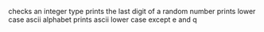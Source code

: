 checks an integer type
prints the last digit of a random number
prints lower case ascii alphabet
prints ascii lower case except e and q
